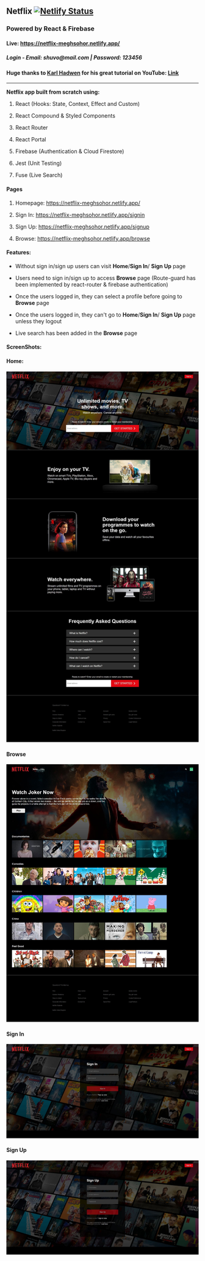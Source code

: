 


##  Netflix    [![Netlify Status](https://api.netlify.com/api/v1/badges/a468f9ab-dcf5-48c0-8470-9845f0898f73/deploy-status)](https://app.netlify.com/sites/netflix-meghsohor/deploys)



###  Powered by React & Firebase

####  Live: https://netflix-meghsohor.netlify.app/
##### Login - Email: _shuvo@mail.com_ | Password: _123456_

####  Huge thanks to [Karl Hadwen](https://github.com/karlhadwen) for his great tutorial on YouTube: [Link](https://www.youtube.com/watch?v=x_EEwGe-a9o)

<hr>

  

**Netflix app built from scratch using:**

  

1. React (Hooks: State, Context, Effect and Custom)

2. React Compound & Styled Components

3. React Router

4. React Portal

5. Firebase (Authentication & Cloud Firestore)

6. Jest (Unit Testing)

7. Fuse (Live Search)

  

####  Pages

  

1. Homepage: https://netflix-meghsohor.netlify.app/

2. Sign In: https://netflix-meghsohor.netlify.app/signin

3. Sign Up: https://netflix-meghsohor.netlify.app/signup

4. Browse: https://netflix-meghsohor.netlify.app/browse

  
  

####  Features:

  

- Without sign in/sign up users can visit **Home**/**Sign In**/ **Sign Up** page

- Users need to sign in/sign up to access **Browse** page (Route-guard has been implemented by react-router & firebase authentication)

- Once the users logged in, they can select a profile before going to **Browse** page

- Once the users logged in, they can't go to **Home**/**Sign In**/ **Sign Up** page unless they logout

- Live search has been added in the **Browse** page

  

####  ScreenShots:

  

####  Home:

![Netflix - homepage](https://raw.githubusercontent.com/meghsohor/netflix-react/master/public/images/screenshots/home.jpg)

  

####  Browse

![Netflix -Browse](https://raw.githubusercontent.com/meghsohor/netflix-react/master/public/images/screenshots/browse.jpg)

  

####  Sign In

![Netflix - Sign In](https://raw.githubusercontent.com/meghsohor/netflix-react/master/public/images/screenshots/signin.jpg)

  

####  Sign Up

![Netflix - Sign Up](https://raw.githubusercontent.com/meghsohor/netflix-react/master/public/images/screenshots/signup.jpg)
